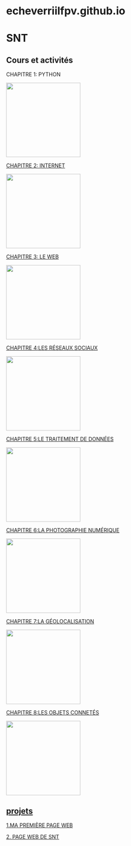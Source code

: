 # echeverriilfpv.github.io
<html> 
	<head>
		<meta charset="utf-8" />
                <h1>SNT</h1>
        </head>
        <body>
        <h2>Cours et activités</h2>
        <p>CHAPITRE 1: PYTHON</p>
        <img src="https://upload.wikimedia.org/wikipedia/commons/thumb/c/c3/Python-logo-notext.svg/1200px-Python-logo-notext.svg.png"/
widht="100"
height="200"/>
<a href="https://github.com/echeverriilfpv/echeverriilfpv.github.io/blob/main/Python"</a>
        <p>CHAPITRE 2: INTERNET</p>
<img src="https://www.servnet.mx/hs-fs/hubfs/Imagenes_art_ms_octubre2021/02%20%C2%BFQue%CC%81%20son%20los%20servicios%20de%20internet___.png?width=900&name=02%20%C2%BFQue%CC%81%20son%20los%20servicios%20de%20internet___.png"/
widht="100"
height="200">
        <p>CHAPITRE 3: LE WEB</p>
<img src="https://cdn.computerhoy.com/sites/navi.axelspringer.es/public/media/image/2012/10/4688-historia-web.jpg"/
     widht="100"
     height="200"/>
     <a href="https://github.com/echeverriilfpv/echeverriilfpv.github.io/blob/main/LES%20RE%CC%81SEAUX%20SOCIAUX.jpeg"</a>

<p>CHAPITRE 4:LES RÉSEAUX 
		SOCIAUX</p>
<img src="https://lesjeudisdunumerique.files.wordpress.com/2017/07/rc3a9seaux-sociaux-bien-choisir.jpg"/
     widht="100"
     height="200"/>
     <a href="https://github.com/echeverriilfpv/echeverriilfpv.github.io/blob/main/Les%20r%C3%A9seaux%20sociaux"</a>
		     
 <p>CHAPITRE 5:LE TRAITEMENT
		DE DONNÉES</p>
<img src="https://donnees-rgpd.fr/wp-content/uploads/2019/12/a-quoi-sert-registre-traitements.jpg"/
     widht="100"
     height="200"/>		
        
<p>CHAPITRE 6:LA PHOTOGRAPHIE 
		NUMÉRIQUE</p>
<img src="https://www.lhommetendance.fr/wp-content/uploads/2017/10/La-photographie-num%C3%A9rique-615x438.jpg"/
     widht="100"
    height="200"/>
		
   <p>CHAPITRE 7:LA GÉOLOCALISATION</p>
<img src="https://www.hubone.fr/data/2021/03/hubone-1617194109-700x500.png"/
     widht="100"
     height="200"/>
		
 <p>CHAPITRE 8:LES OBJETS CONNETÉS</p>
<img src="https://hominance.com/wp-content/uploads/2020/04/shutterstock_1039128847-1-1024x784.jpg"/
     widht="100"
     height="200"/>
		
 <h2>projets</h2>
        <p>1.MA PREMIÈRE PAGE WEB</p>
       
<p>2. PAGE WEB DE SNT</p>


	
</html>         
